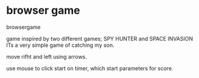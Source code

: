 # browser game
browsergame

game inspired by two different games;  SPY HUNTER and SPACE INVASION
ITs a very simple game of catching my son.

move rifht and left using arrows.

use mouse to click start on timer, which start parameters for score. 

